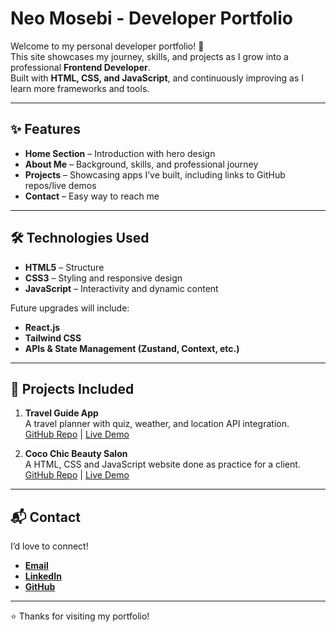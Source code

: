 # Neo Mosebi - Developer Portfolio

Welcome to my personal developer portfolio! 🚀  
This site showcases my journey, skills, and projects as I grow into a professional **Frontend Developer**.  
Built with **HTML, CSS, and JavaScript**, and continuously improving as I learn more frameworks and tools.

---

## ✨ Features
- **Home Section** – Introduction with hero design  
- **About Me** – Background, skills, and professional journey  
- **Projects** – Showcasing apps I’ve built, including links to GitHub repos/live demos  
- **Contact** – Easy way to reach me  

---

## 🛠️ Technologies Used
- **HTML5** – Structure  
- **CSS3** – Styling and responsive design  
- **JavaScript** – Interactivity and dynamic content  

Future upgrades will include:  
- **React.js**  
- **Tailwind CSS**  
- **APIs & State Management (Zustand, Context, etc.)**

---

## 📂 Projects Included
1. **Travel Guide App**  
   A travel planner with quiz, weather, and location API integration.  
   [GitHub Repo](https://github.com/NeoFrontendDev/travel-guide-app) | [Live Demo](https://alx-capstone-project-zrtd.vercel.app)

2. **Coco Chic Beauty Salon**  
   A HTML, CSS and JavaScript website done as practice for a client.  
   [GitHub Repo](https://github.com/NeoFrontendDev/Coco_Chic_Beauty_Salon) | [Live Demo](https://coco-chic-beauty-salon-kixe.vercel.app)

---

## 📬 Contact
I’d love to connect!  

- [**Email**](mailto:neosammosebi01@gmail.com)  
- [**LinkedIn**](https://www.linkedin.com/in/neo-mosebi-95b206358)  
- [**GitHub**](https://github.com/NeoFrontendDev)  

---

⭐ Thanks for visiting my portfolio!  
